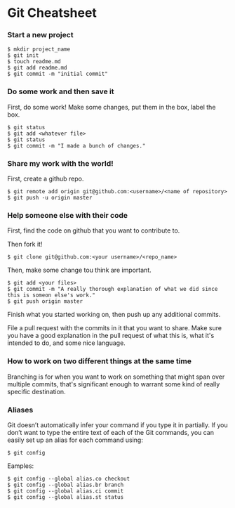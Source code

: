 # Git Cheatsheet

### Start a new project

```shell
$ mkdir project_name
$ git init
$ touch readme.md
$ git add readme.md
$ git commit -m "initial commit"
```

### Do some work and then save it

First, do some work!
Make some changes, put them in the box, label the box.

```shell
$ git status
$ git add <whatever file>
$ git status
$ git commit -m "I made a bunch of changes."
```

### Share my work with the world!

First, create a github repo.

```shell
$ git remote add origin git@github.com:<username>/<name of repository>
$ git push -u origin master
```

### Help someone else with their code

First, find the code on github that you want to contribute to.

Then fork it!

```shell
$ git clone git@github.com:<your username>/<repo_name>
```
Then, make some change tou think are important.

```shell
$ git add <your files>
$ git commit -m "A really thorough explanation of what we did since this is someon else's work."
$ git push origin master
```
Finish what you started working on, then push up any additional commits.

File a pull request with the commits in it that you want to share. Make sure you have a good explanation in the pull request of what this is, what it's intended to do, and some nice language.

### How to work on two different things at the same time

Branching is for when you want to work on something that might span over multiple commits, that's significant enough to warrant some kind of really specific destination.

### Aliases

Git doesn’t automatically infer your command if you type it in partially. If you don’t want to type the entire text of each of the Git commands, you can easily set up an alias for each command using:

```shell
$ git config
```

Eamples:

```shell
$ git config --global alias.co checkout
$ git config --global alias.br branch
$ git config --global alias.ci commit
$ git config --global alias.st status
```

